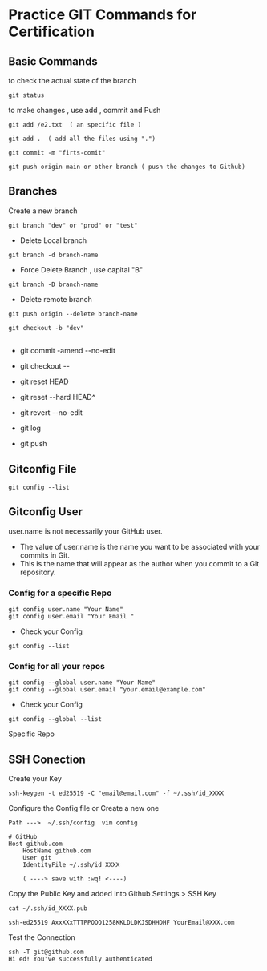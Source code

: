# Practice GIT Commands for Certification 

## Basic Commands 
 
 to check the actual state of the branch
 ```
 git status
``` 

to make changes , use add , commit and Push 

 ```
 git add /e2.txt  ( an specific file ) 

 git add .  ( add all the files using ".")
``` 
 ```
 git commit -m "firts-comit"
``` 
 ```
 git push origin main or other branch ( push the changes to Github)
``` 
## Branches

Create a new branch 
```
git branch "dev" or "prod" or "test" 

```
- Delete Local branch

```
git branch -d branch-name
```

- Force Delete Branch , use capital "B"
```
git branch -D branch-name

```

- Delete remote branch

```
git push origin --delete branch-name
```



 ```
 git checkout -b "dev"
 ``` 


##


- git commit -amend --no-edit
- git checkout --
- git reset HEAD 

- git reset --hard HEAD^
- git revert --no-edit
- git log 
- git push 

## Gitconfig File

```
git config --list 
```

## Gitconfig User 

user.name is not necessarily your GitHub user.

- The value of user.name is the name you want to be associated with your commits in Git.
- This is the name that will appear as the author when you commit to a Git repository.

### Config for a specific Repo
```
git config user.name "Your Name"
git config user.email "Your Email "
```

- Check your Config
```
git config --list
```


### Config for all your repos 

```
git config --global user.name "Your Name"
git config --global user.email "your.email@example.com"
```
- Check your Config

```
git config --global --list
```

Specific Repo


## SSH Conection 

Create your Key 

```
ssh-keygen -t ed25519 -C "email@email.com" -f ~/.ssh/id_XXXX
```

Configure the Config file or Create a new one 

```
Path --->  ~/.ssh/config  vim config 
```

```
# GitHub
Host github.com
    HostName github.com
    User git
    IdentityFile ~/.ssh/id_XXXX

    ( ----> save with :wq! <----)
```
Copy the Public Key and added into Github Settings > SSH Key 

```
cat ~/.ssh/id_XXXX.pub

ssh-ed25519 AxxXXxTTTPPOOO1258KKLDLDKJSDHHDHF YourEmail@XXX.com

```
Test the Connection 

```
ssh -T git@github.com
Hi ed! You've successfully authenticated
```